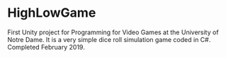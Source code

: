 # HighLowGame
First Unity project for Programming for Video Games at the University of Notre Dame. It is a very simple dice roll simulation game coded in C#. Completed February 2019.
